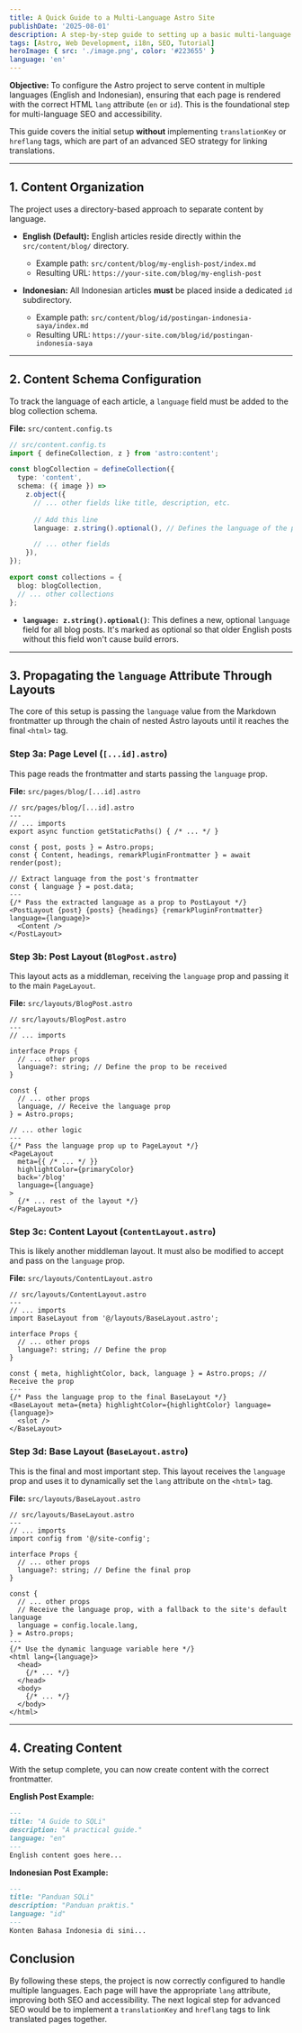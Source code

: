 ```yaml
---
title: A Quick Guide to a Multi-Language Astro Site
publishDate: '2025-08-01'
description: A step-by-step guide to setting up a basic multi-language (EN/ID) blog in Astro. Essential for improving your site's SEO and accessibility.
tags: [Astro, Web Development, i18n, SEO, Tutorial]
heroImage: { src: './image.png', color: '#223655' }
language: 'en'
---
```

**Objective:**
To configure the Astro project to serve content in multiple languages (English and Indonesian), ensuring that each page is rendered with the correct HTML `lang` attribute (`en` or `id`). This is the foundational step for multi-language SEO and accessibility.

This guide covers the initial setup **without** implementing `translationKey` or `hreflang` tags, which are part of an advanced SEO strategy for linking translations.

-----

## 1. Content Organization

The project uses a directory-based approach to separate content by language.

  * **English (Default):** English articles reside directly within the `src/content/blog/` directory.

      * Example path: `src/content/blog/my-english-post/index.md`
      * Resulting URL: `https://your-site.com/blog/my-english-post`

  * **Indonesian:** All Indonesian articles **must** be placed inside a dedicated `id` subdirectory.

      * Example path: `src/content/blog/id/postingan-indonesia-saya/index.md`
      * Resulting URL: `https://your-site.com/blog/id/postingan-indonesia-saya`

-----

## 2. Content Schema Configuration

To track the language of each article, a `language` field must be added to the blog collection schema.

**File:** `src/content.config.ts`

```typescript
// src/content.config.ts
import { defineCollection, z } from 'astro:content';

const blogCollection = defineCollection({
  type: 'content',
  schema: ({ image }) =>
    z.object({
      // ... other fields like title, description, etc.
      
      // Add this line
      language: z.string().optional(), // Defines the language of the post

      // ... other fields
    }),
});

export const collections = {
  blog: blogCollection,
  // ... other collections
};
```

  * **`language: z.string().optional()`**: This defines a new, optional `language` field for all blog posts. It's marked as optional so that older English posts without this field won't cause build errors.

-----

## 3. Propagating the `language` Attribute Through Layouts

The core of this setup is passing the `language` value from the Markdown frontmatter up through the chain of nested Astro layouts until it reaches the final `<html>` tag.

### **Step 3a: Page Level (`[...id].astro`)**

This page reads the frontmatter and starts passing the `language` prop.

**File:** `src/pages/blog/[...id].astro`

```astro
// src/pages/blog/[...id].astro
---
// ... imports
export async function getStaticPaths() { /* ... */ }

const { post, posts } = Astro.props;
const { Content, headings, remarkPluginFrontmatter } = await render(post);

// Extract language from the post's frontmatter
const { language } = post.data;
---
{/* Pass the extracted language as a prop to PostLayout */}
<PostLayout {post} {posts} {headings} {remarkPluginFrontmatter} language={language}>
  <Content />
</PostLayout>
```

### **Step 3b: Post Layout (`BlogPost.astro`)**

This layout acts as a middleman, receiving the `language` prop and passing it to the main `PageLayout`.

**File:** `src/layouts/BlogPost.astro`

```astro
// src/layouts/BlogPost.astro
---
// ... imports

interface Props {
  // ... other props
  language?: string; // Define the prop to be received
}

const {
  // ... other props
  language, // Receive the language prop
} = Astro.props;

// ... other logic
---
{/* Pass the language prop up to PageLayout */}
<PageLayout
  meta={{ /* ... */ }}
  highlightColor={primaryColor}
  back='/blog'
  language={language} 
>
  {/* ... rest of the layout */}
</PageLayout>
```

### **Step 3c: Content Layout (`ContentLayout.astro`)**

This is likely another middleman layout. It must also be modified to accept and pass on the `language` prop.

**File:** `src/layouts/ContentLayout.astro`

```astro
// src/layouts/ContentLayout.astro
---
// ... imports
import BaseLayout from '@/layouts/BaseLayout.astro';

interface Props {
  // ... other props
  language?: string; // Define the prop
}

const { meta, highlightColor, back, language } = Astro.props; // Receive the prop
---
{/* Pass the language prop to the final BaseLayout */}
<BaseLayout meta={meta} highlightColor={highlightColor} language={language}>
  <slot />
</BaseLayout>
```

### **Step 3d: Base Layout (`BaseLayout.astro`)**

This is the final and most important step. This layout receives the `language` prop and uses it to dynamically set the `lang` attribute on the `<html>` tag.

**File:** `src/layouts/BaseLayout.astro`

```astro
// src/layouts/BaseLayout.astro
---
// ... imports
import config from '@/site-config';

interface Props {
  // ... other props
  language?: string; // Define the final prop
}

const {
  // ... other props
  // Receive the language prop, with a fallback to the site's default language
  language = config.locale.lang,
} = Astro.props;
---
{/* Use the dynamic language variable here */}
<html lang={language}>
  <head>
    {/* ... */}
  </head>
  <body>
    {/* ... */}
  </body>
</html>
```

-----

## 4. Creating Content

With the setup complete, you can now create content with the correct frontmatter.

**English Post Example:**

```markdown
---
title: "A Guide to SQLi"
description: "A practical guide."
language: "en"
---
English content goes here...
```

**Indonesian Post Example:**

```markdown
---
title: "Panduan SQLi"
description: "Panduan praktis."
language: "id"
---
Konten Bahasa Indonesia di sini...
```

## **Conclusion**

By following these steps, the project is now correctly configured to handle multiple languages. Each page will have the appropriate `lang` attribute, improving both SEO and accessibility. The next logical step for advanced SEO would be to implement a `translationKey` and `hreflang` tags to link translated pages together.